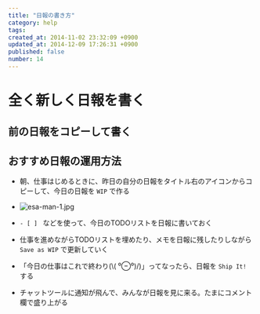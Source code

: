 ```yaml
---
title: "日報の書き方"
category: help
tags: 
created_at: 2014-11-02 23:32:09 +0900
updated_at: 2014-12-09 17:26:31 +0900
published: false
number: 14
---
```


# 全く新しく日報を書く


## 前の日報をコピーして書く


## おすすめ日報の運用方法

- 朝、仕事はじめるときに、昨日の自分の日報をタイトル右のアイコンからコピーして、今日の日報を ```WIP``` で作る
 - ![esa-man-1.jpg](https://img.esa.io/uploads/production/pictures/1/98/image/b1aea32a3697d3fe629690d0e21e2415.jpg)

- ```- [ ] ``` などを使って、今日のTODOリストを日報に書いておく
- 仕事を進めながらTODOリストを埋めたり、メモを日報に残したりしながら ```Save as WIP``` で更新していく
- 「今日の仕事はこれで終わり(\\( ⁰⊖⁰)/)」ってなったら、日報を ```Ship It!``` する
- チャットツールに通知が飛んで、みんなが日報を見に来る。たまにコメント欄で盛り上がる
